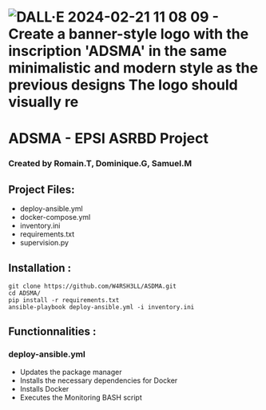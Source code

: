 
# ![DALL·E 2024-02-21 11 08 09 - Create a banner-style logo with the inscription 'ADSMA' in the same minimalistic and modern style as the previous designs  The logo should visually re](https://github.com/W4RSH3LL/ASDMA/assets/129652925/4c3a8a97-4eac-4e72-92bc-89da3c2313d9)
# ADSMA - EPSI ASRBD Project
### Created by Romain.T, Dominique.G, Samuel.M
## Project Files:
- deploy-ansible.yml
- docker-compose.yml
- inventory.ini
- requirements.txt
- supervision.py

## Installation :
```
git clone https://github.com/W4RSH3LL/ASDMA.git
cd ADSMA/
pip install -r requirements.txt
ansible-playbook deploy-ansible.yml -i inventory.ini
```
## Functionnalities :
### deploy-ansible.yml
- Updates the package manager
- Installs the necessary dependencies for Docker
- Installs Docker
- Executes the Monitoring BASH script
